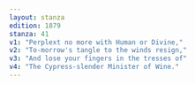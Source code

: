 ```yaml
---
layout: stanza
edition: 1879
stanza: 41
v1: "Perplext no more with Human or Divine,"
v2: "To-morrow's tangle to the winds resign,"
v3: "And lose your fingers in the tresses of"
v4: "The Cypress-slender Minister of Wine."
---
```

